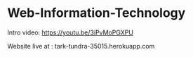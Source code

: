 # Web-Information-Technology
Intro video: https://youtu.be/3iPvMoPGXPU

Website live at : tark-tundra-35015.herokuapp.com
